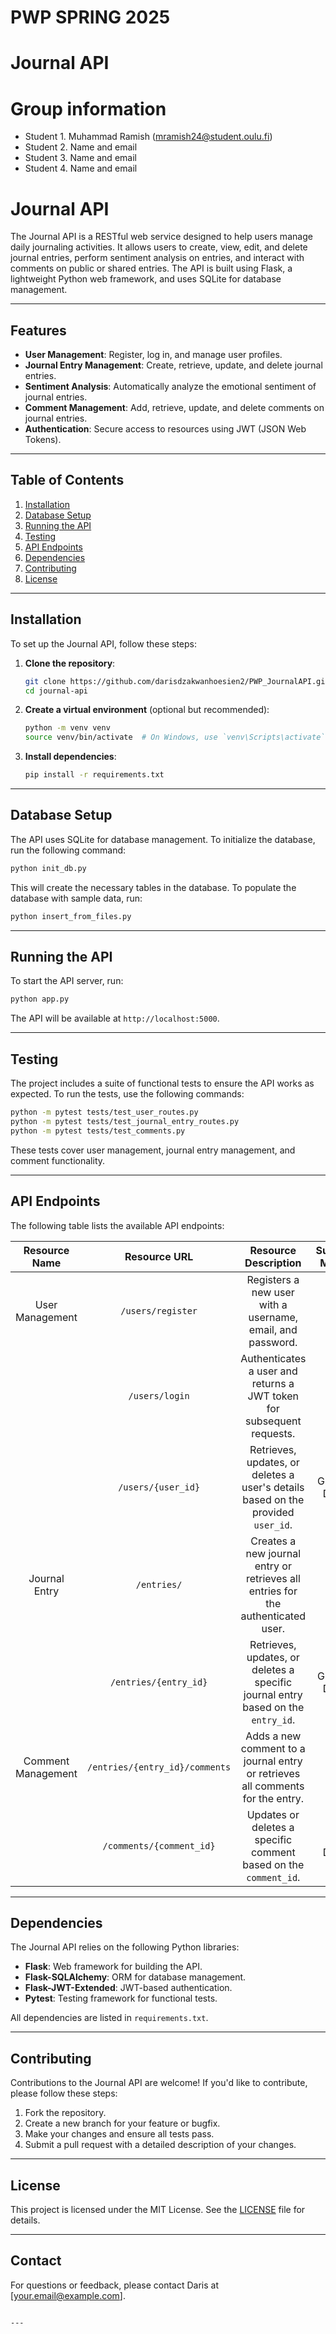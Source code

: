 # PWP SPRING 2025
# Journal API
# Group information
* Student 1. Muhammad Ramish (mramish24@student.oulu.fi)
* Student 2. Name and email
* Student 3. Name and email
* Student 4. Name and email

# Journal API

The Journal API is a RESTful web service designed to help users manage daily journaling activities. It allows users to create, view, edit, and delete journal entries, perform sentiment analysis on entries, and interact with comments on public or shared entries. The API is built using Flask, a lightweight Python web framework, and uses SQLite for database management.

---

## Features

- **User Management**: Register, log in, and manage user profiles.
- **Journal Entry Management**: Create, retrieve, update, and delete journal entries.
- **Sentiment Analysis**: Automatically analyze the emotional sentiment of journal entries.
- **Comment Management**: Add, retrieve, update, and delete comments on journal entries.
- **Authentication**: Secure access to resources using JWT (JSON Web Tokens).

---

## Table of Contents

1. [Installation](#installation)
2. [Database Setup](#database-setup)
3. [Running the API](#running-the-api)
4. [Testing](#testing)
5. [API Endpoints](#api-endpoints)
6. [Dependencies](#dependencies)
7. [Contributing](#contributing)
8. [License](#license)

---

## Installation

To set up the Journal API, follow these steps:

1. **Clone the repository**:
   ```bash
   git clone https://github.com/darisdzakwanhoesien2/PWP_JournalAPI.git
   cd journal-api
   ```

2. **Create a virtual environment** (optional but recommended):
   ```bash
   python -m venv venv
   source venv/bin/activate  # On Windows, use `venv\Scripts\activate`
   ```

3. **Install dependencies**:
   ```bash
   pip install -r requirements.txt
   ```

---

## Database Setup

The API uses SQLite for database management. To initialize the database, run the following command:

```bash
python init_db.py
```

This will create the necessary tables in the database. To populate the database with sample data, run:

```bash
python insert_from_files.py
```

---

## Running the API

To start the API server, run:

```bash
python app.py
```

The API will be available at `http://localhost:5000`.

---

## Testing

The project includes a suite of functional tests to ensure the API works as expected. To run the tests, use the following commands:

```bash
python -m pytest tests/test_user_routes.py
python -m pytest tests/test_journal_entry_routes.py
python -m pytest tests/test_comments.py
```

These tests cover user management, journal entry management, and comment functionality.

---

## API Endpoints

The following table lists the available API endpoints:

| Resource Name       | Resource URL                          | Resource Description                                                                 | Supported Methods | Implemented |
|:-------------------:|:-------------------------------------:|:------------------------------------------------------------------------------------:|:-----------------:|:-----------:|
| User Management     | `/users/register`                     | Registers a new user with a username, email, and password.                           | POST              | Yes         |
|                     | `/users/login`                        | Authenticates a user and returns a JWT token for subsequent requests.                | POST              | Yes         |
|                     | `/users/{user_id}`                    | Retrieves, updates, or deletes a user's details based on the provided `user_id`.     | GET, PUT, DELETE  | Yes         |
| Journal Entry       | `/entries/`                           | Creates a new journal entry or retrieves all entries for the authenticated user.     | POST, GET         | Yes         |
|                     | `/entries/{entry_id}`                 | Retrieves, updates, or deletes a specific journal entry based on the `entry_id`.     | GET, PUT, DELETE  | Yes         |
| Comment Management  | `/entries/{entry_id}/comments`        | Adds a new comment to a journal entry or retrieves all comments for the entry.       | POST, GET         | Yes         |
|                     | `/comments/{comment_id}`              | Updates or deletes a specific comment based on the `comment_id`.                    | PUT, DELETE       | Yes         |

---

## Dependencies

The Journal API relies on the following Python libraries:

- **Flask**: Web framework for building the API.
- **Flask-SQLAlchemy**: ORM for database management.
- **Flask-JWT-Extended**: JWT-based authentication.
- **Pytest**: Testing framework for functional tests.

All dependencies are listed in `requirements.txt`.

---

## Contributing

Contributions to the Journal API are welcome! If you'd like to contribute, please follow these steps:

1. Fork the repository.
2. Create a new branch for your feature or bugfix.
3. Make your changes and ensure all tests pass.
4. Submit a pull request with a detailed description of your changes.

---

## License

This project is licensed under the MIT License. See the [LICENSE](LICENSE) file for details.

---

## Contact

For questions or feedback, please contact Daris at [your.email@example.com].
```

---

